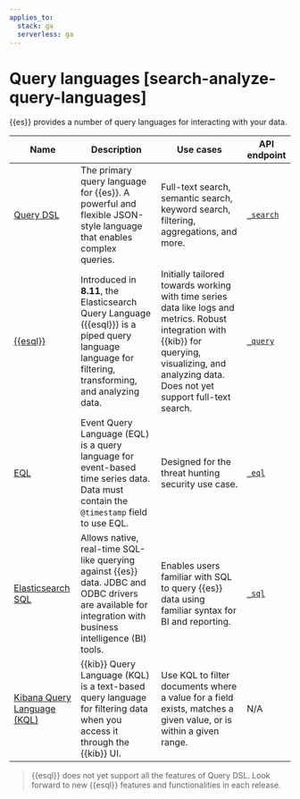 ```yaml
---
applies_to:
  stack: ga
  serverless: ga
---
```

  
# Query languages [search-analyze-query-languages]

{{es}} provides a number of query languages for interacting with your data.


| Name | Description | Use cases | API endpoint |
| --- | --- | --- | --- |
| [Query DSL](languages/querydsl.md) | The primary query language for {{es}}. A powerful and flexible JSON-style language that enables complex queries. | Full-text search, semantic search, keyword search, filtering, aggregations, and more. | [`_search`](https://www.elastic.co/docs/api/doc/elasticsearch/operation/operation-search) |
| [{{esql}}](languages/esql.md) | Introduced in **8.11**, the Elasticsearch Query Language ({{esql}}) is a piped query language language for filtering, transforming, and analyzing data. | Initially tailored towards working with time series data like logs and metrics. Robust integration with {{kib}} for querying, visualizing, and analyzing data. Does not yet support full-text search. | [`_query`](languages/esql-rest.md) |
| [EQL](languages/eql.md) | Event Query Language (EQL) is a query language for event-based time series data. Data must contain the `@timestamp` field to use EQL. | Designed for the threat hunting security use case. | [`_eql`](https://www.elastic.co/docs/api/doc/elasticsearch/group/endpoint-eql) |
| [Elasticsearch SQL](languages/sql.md) | Allows native, real-time SQL-like querying against {{es}} data. JDBC and ODBC drivers are available for integration with business intelligence (BI) tools. | Enables users familiar with SQL to query {{es}} data using familiar syntax for BI and reporting. | [`_sql`](https://www.elastic.co/docs/api/doc/elasticsearch/group/endpoint-sql) |
| [Kibana Query Language (KQL)](languages/kql.md) | {{kib}} Query Language (KQL) is a text-based query language for filtering data when you access it through the {{kib}} UI. | Use KQL to filter documents where a value for a field exists, matches a given value, or is within a given range. | N/A |

> {{esql}} does not yet support all the features of Query DSL. Look forward to new {{esql}} features and functionalities in each release.

